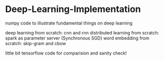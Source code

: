 # Deep-Learning-Implementation
numpy code to illustrate fundamental things on deep learning 

deep learning from scratch: cnn and rnn 
distributed learning from scratch: spark as parameter server (Synchronous SGD)
word embedding from scratch: skip-gram and cbow

little bit tensorflow code for comparision and sanity check!
